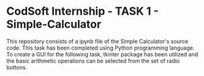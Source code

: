 #  CodSoft Internship - TASK 1 - Simple-Calculator
This repository consists of a ipynb file of the Simple Calculator's source code. This task has been completed using Python programming language.
To create a GUI for the following task, tkinter package has been utilized and the basic arithmetic operations can be selected from the set of radio buttons.
